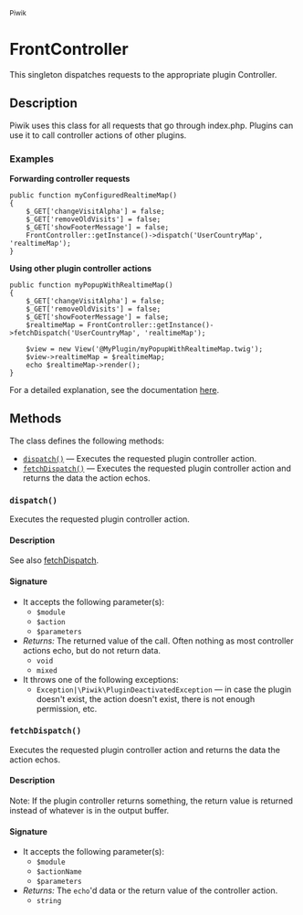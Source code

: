 <small>Piwik</small>

FrontController
===============

This singleton dispatches requests to the appropriate plugin Controller.

Description
-----------

Piwik uses this class for all requests that go through index.php. Plugins can
use it to call controller actions of other plugins.

### Examples

**Forwarding controller requests**

    public function myConfiguredRealtimeMap()
    {
        $_GET['changeVisitAlpha'] = false;
        $_GET['removeOldVisits'] = false;
        $_GET['showFooterMessage'] = false;
        FrontController::getInstance()->dispatch('UserCountryMap', 'realtimeMap');
    }

**Using other plugin controller actions**

    public function myPopupWithRealtimeMap()
    {
        $_GET['changeVisitAlpha'] = false;
        $_GET['removeOldVisits'] = false;
        $_GET['showFooterMessage'] = false;
        $realtimeMap = FrontController::getInstance()->fetchDispatch('UserCountryMap', 'realtimeMap');
        
        $view = new View('@MyPlugin/myPopupWithRealtimeMap.twig');
        $view->realtimeMap = $realtimeMap;
        echo $realtimeMap->render();
    }

For a detailed explanation, see the documentation [here](http://piwik.org/docs/plugins/framework-overview).


Methods
-------

The class defines the following methods:

- [`dispatch()`](#dispatch) &mdash; Executes the requested plugin controller action.
- [`fetchDispatch()`](#fetchDispatch) &mdash; Executes the requested plugin controller action and returns the data the action echos.

<a name="dispatch" id="dispatch"></a>
### `dispatch()`

Executes the requested plugin controller action.

#### Description

See also [fetchDispatch](#fetchDispatch).

#### Signature

- It accepts the following parameter(s):
    - `$module`
    - `$action`
    - `$parameters`
- _Returns:_ The returned value of the call. Often nothing as most controller actions echo, but do not return data.
    - `void`
    - `mixed`
- It throws one of the following exceptions:
    - `Exception|\Piwik\PluginDeactivatedException` &mdash; in case the plugin doesn&#039;t exist, the action doesn&#039;t exist, there is not enough permission, etc.

<a name="fetchdispatch" id="fetchdispatch"></a>
### `fetchDispatch()`

Executes the requested plugin controller action and returns the data the action echos.

#### Description

Note: If the plugin controller returns something, the return value is returned instead
of whatever is in the output buffer.

#### Signature

- It accepts the following parameter(s):
    - `$module`
    - `$actionName`
    - `$parameters`
- _Returns:_ The `echo`'d data or the return value of the controller action.
    - `string`

